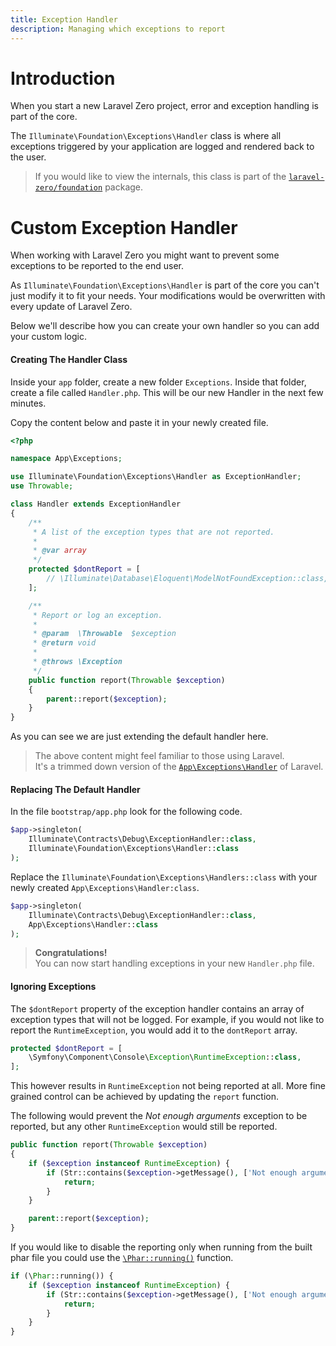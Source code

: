 ```yaml
---
title: Exception Handler
description: Managing which exceptions to report
---
```


# Introduction

When you start a new Laravel Zero project, error and exception handling is part of the core. 

The `Illuminate\Foundation\Exceptions\Handler` class is where all exceptions triggered by your application are logged and rendered back to the user. 

> If you would like to view the internals, this class is part of the [`laravel-zero/foundation`](https://github.com/laravel-zero/foundation) package.

<a name="custom-exception-handler"></a>
# Custom Exception Handler

When working with Laravel Zero you might want to prevent some exceptions to be reported to the end user.  

As `Illuminate\Foundation\Exceptions\Handler` is part of the core you can't just modify it to fit your needs. Your modifications would be overwritten with every update of Laravel Zero.

Below we'll describe how you can create your own handler so you can add your custom logic.

<a name="creating-the-handler-class"></a>
#### Creating The Handler Class

Inside your `app` folder, create a new folder `Exceptions`. Inside that folder, create a file called `Handler.php`. This will be our new Handler in the next few minutes. 

Copy the content below and paste it in your newly created file. 
    
```php 
<?php

namespace App\Exceptions;

use Illuminate\Foundation\Exceptions\Handler as ExceptionHandler;
use Throwable;

class Handler extends ExceptionHandler
{
    /**
     * A list of the exception types that are not reported.
     *
     * @var array
     */
    protected $dontReport = [
        // \Illuminate\Database\Eloquent\ModelNotFoundException::class,
    ];

    /**
     * Report or log an exception.
     *
     * @param  \Throwable  $exception
     * @return void
     *
     * @throws \Exception
     */
    public function report(Throwable $exception)
    {
        parent::report($exception);
    }
}
```
As you can see we are just extending the default handler here.

> The above content might feel familiar to those using Laravel.  
It's a trimmed down version of the [`App\Exceptions\Handler`](https://github.com/laravel/laravel/blob/master/app/Exceptions/Handler.php) of Laravel.

<a name="replacing-the-default-handler"></a>
#### Replacing The Default Handler

In the file `bootstrap/app.php` look for the following code.

```php 
$app->singleton(
    Illuminate\Contracts\Debug\ExceptionHandler::class,
    Illuminate\Foundation\Exceptions\Handler::class
);
```

Replace the `Illuminate\Foundation\Exceptions\Handlers::class` with your newly created `App\Exceptions\Handler:class`.

```php
$app->singleton(
    Illuminate\Contracts\Debug\ExceptionHandler::class,
    App\Exceptions\Handler::class
);
```

> **Congratulations!**  
You can now start handling exceptions in your new `Handler.php` file.

#### Ignoring Exceptions

The `$dontReport` property of the exception handler contains an array of exception types that will not be logged. For example, if you would not like to report the `RuntimeException`, you would add it to the `dontReport` array.

```php
protected $dontReport = [
    \Symfony\Component\Console\Exception\RuntimeException::class,
];
```

This however results in `RuntimeException` not being reported at all. More fine grained control can be achieved by updating the `report` function.

The following would prevent the *Not enough arguments* exception to be reported, but any other `RuntimeException` would still be reported.

```php
public function report(Throwable $exception)
{
    if ($exception instanceof RuntimeException) {
        if (Str::contains($exception->getMessage(), ['Not enough arguments'])) {
            return;
        }
    }

    parent::report($exception);
}
```

If you would like to disable the reporting only when running from the built phar file you could use the [`\Phar::running()`](https://php.net/manual/en/phar.running.php) function.

```php
if (\Phar::running()) {
    if ($exception instanceof RuntimeException) {
        if (Str::contains($exception->getMessage(), ['Not enough arguments'])) {
            return;
        }
    }
}
```
